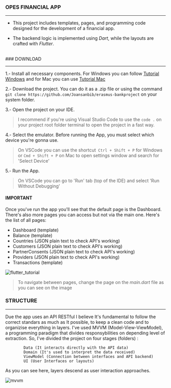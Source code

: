 ### OPES FINANCIAL APP

------------

- This project includes templates, pages, and programming code designed for the development of a financial app. 

- The backend logic is implemented using *Dart*, while the layouts are crafted with *Flutter*.

<br>
### DOWNLOAD

------------
1.- Install all necessary components. For Windows you can follow [Tutorial Windows](https://www.youtube.com/watch?v=VFDbZk2xhO4&t=328s "Tutorial Windows") and for Mac you can use [Tutorial Mac](https://www.youtube.com/watch?v=f09c-nw15K8 "Tutorial Mac")

2.- Download the project. You can do it as a .zip file or using the command 
`git clone https://github.com/Joansanbib/erasmus-bankproject` on your system folder.

3.- Open the project on your IDE. 
> I recommend if  you're using Visual Studio Code to use the `code .` on your project root folder terminal to open the project in a fast way.

4.- Select the emulator. 
Before running the App, you must select which device you're gonna use. 
> On VSCode you can use the shortcut` Ctrl + Shift + P` for Windows or `Cmd + Shift + P` on Mac to open settings window and search for 'Select Device'

5.- Run the App.
> On VSCode you can go to 'Run' tab (top of the IDE) and select 'Run Without Debugging'

#### IMPORTANT
Once you've run the app you'll see that the default page is the Dashboard. There's also more pages you can access but not via the main one. Here's the list of all pages:
-   Dashboard (template)
-   Balance (template)
-   Countries (JSON plain text to check API's working)
-   Customers (JSON plain text to check API's working)
-   PartnerConsents (JSON plain text to check API's working)
-   Providers (JSON plain text to check API's working)
-   Transactions (template)

![flutter_tutorial](https://github.com/user-attachments/assets/c2e06e44-3d76-4a88-927d-55805d857e71)

> To navigate between pages, change the page on the *main.dart* file as you can see on the image

### STRUCTURE

------------

Due the app uses an API RESTful I believe It's fundamental to follow the correct standars as much as It possible, to keep a clean code and to organizise everything in layers.
I've used MVVM (Model-View-ViewModel), a programming paradigm that divides responsybilities on depending level of extraction.
So, I've divided the project on four stages (folders) : 

			Data (It interacts directly with the API data)
			Domain (It's used to interpret the data received)
			ViewModel (Connection between interfaces and API backend)
			UI (User Interfaces or layouts)

As you can see here, layers descend as user interaction approaches.

![mvvm](https://github.com/user-attachments/assets/78f905eb-8d30-421f-895f-1b437e6628cc)

